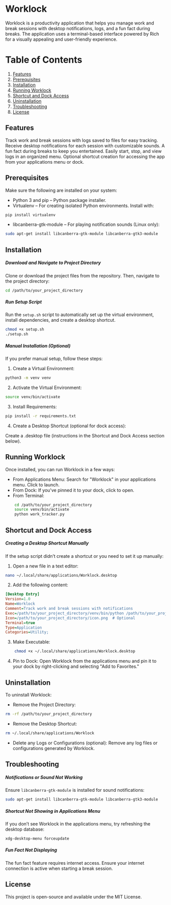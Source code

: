 # Worklock

Worklock is a productivity application that helps you manage work and break sessions with desktop notifications, logs, and a fun fact during breaks. The application uses a terminal-based interface powered by Rich for a visually appealing and user-friendly experience.
# Table of Contents

1. [Features](#features)
2. [Prerequisites](#prerequisites)
3. [Installation](#installation)
4. [Running Worklock](#running-worklock)
5. [Shortcut and Dock Access](#shortcut-and-dock-access)
6. [Uninstallation](#uninstallation)
7. [Troubleshooting](#troubleshooting)
8. [License](#license)

## Features

Track work and break sessions with logs saved to files for easy tracking. Receive desktop notifications for each session with customizable sounds. A fun fact during breaks to keep you entertained. Easily start, stop, and view logs in an organized menu. Optional shortcut creation for accessing the app from your applications menu or dock.

## Prerequisites

Make sure the following are installed on your system:

- Python 3 and pip – Python package installer.
- Virtualenv – For creating isolated Python environments. Install with:
```bash
pip install virtualenv
```

- libcanberra-gtk-module – For playing notification sounds (Linux only):
```bash
sudo apt-get install libcanberra-gtk-module libcanberra-gtk3-module
```
## Installation
##### Download and Navigate to Project Directory
Clone or download the project files from the repository. Then, navigate to the project directory:

```bash
cd /path/to/your_project_directory
```

##### Run Setup Script

Run the `setup.sh` script to automatically set up the virtual environment, install dependencies, and create a desktop shortcut.

```bash
chmod +x setup.sh
./setup.sh
```

##### Manual Installation (Optional)

If you prefer manual setup, follow these steps:
1. Create a Virtual Environment:

```bash
python3 -m venv venv
```
2. Activate the Virtual Environment:

```bash
source venv/bin/activate
```

3. Install Requirements:
```bash
pip install -r requirements.txt
```

4. Create a Desktop Shortcut (optional for dock access):

Create a .desktop file (instructions in the Shortcut and Dock Access section below).

## Running Worklock

Once installed, you can run Worklock in a few ways:
- From Applications Menu: Search for "Worklock" in your applications menu. Click to launch.
- From Dock: If you've pinned it to your dock, click to open.
- From Terminal:
```bash
    cd /path/to/your_project_directory
    source venv/bin/activate
    python work_tracker.py
```
## Shortcut and Dock Access
##### Creating a Desktop Shortcut Manually

If the setup script didn’t create a shortcut or you need to set it up manually:

1. Open a new file in a text editor:

```bash
nano ~/.local/share/applications/Worklock.desktop
```
2. Add the following content:

```ini
[Desktop Entry]
Version=1.0
Name=Worklock
Comment=Track work and break sessions with notifications
Exec=/path/to/your_project_directory/venv/bin/python /path/to/your_project_directory/worklock.py
Icon=/path/to/your_project_directory/icon.png  # Optional
Terminal=true
Type=Application
Categories=Utility;
```
3. Make Executable:
```bash
    chmod +x ~/.local/share/applications/Worklock.desktop
```

4. Pin to Dock: Open Worklock from the applications menu and pin it to your dock by right-clicking and selecting "Add to Favorites."

## Uninstallation

To uninstall Worklock:
- Remove the Project Directory:

```bash
rm -rf /path/to/your_project_directory
```
- Remove the Desktop Shortcut:
```bash
rm ~/.local/share/applications/Worklock
```
- Delete any Logs or Configurations (optional): Remove any log files or configurations generated by Worklock.

## Troubleshooting
##### Notifications or Sound Not Working

Ensure `libcanberra-gtk-module` is installed for sound notifications:

```bash
sudo apt-get install libcanberra-gtk-module libcanberra-gtk3-module
```
##### Shortcut Not Showing in Applications Menu
If you don’t see Worklock in the applications menu, try refreshing the desktop database:

```bash
xdg-desktop-menu forceupdate
```
##### Fun Fact Not Displaying
The fun fact feature requires internet access. Ensure your internet connection is active when starting a break session.
## License

This project is open-source and available under the MIT License.
